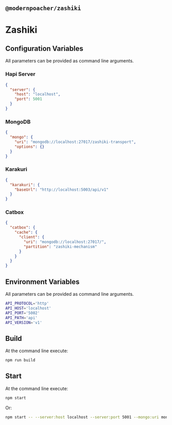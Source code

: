 ## `@modernpoacher/zashiki`

# Zashiki

## Configuration Variables

All parameters can be provided as command line arguments.

### Hapi Server

```json
{
  "server": {
    "host": "localhost",
    "port": 5001
  }
}
```

### MongoDB

```json
{
  "mongo": {
    "uri": "mongodb://localhost:27017/zashiki-transport",
    "options": {}
  }
}
```

### Karakuri

```json
{
  "karakuri": {
    "baseUrl": "http://localhost:5003/api/v1"
  }
}
```

### Catbox

```json
{
  "catbox": {
    "cache": {
      "client": {
        "uri": "mongodb://localhost:27017/",
        "partition": "zashiki-mechanism"
      }
    }
  }
}
```

## Environment Variables

All parameters can be provided as command line arguments.

```bash
API_PROTOCOL='http'
API_HOST='localhost'
API_PORT='5002'
API_PATH='api'
API_VERSION='v1'
```

## Build

At the command line execute:

```bash
npm run build
```

## Start

At the command line execute:

```bash
npm start
```

Or:

```bash
npm start -- --server:host localhost --server:port 5001 --mongo:uri mongodb://localhost:27017/zashiki-transport --karakuri:baseUrl http://localhost:5003/api/v1 --catbox:cache:client:uri mongodb://localhost:27017
```

